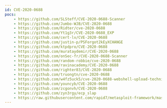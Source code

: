 ```yaml
---
id: CVE-2020-0688
pocs:
    - https://github.com/SLSteff/CVE-2020-0688-Scanner
    - https://github.com/Jumbo-WJB/CVE-2020-0688
    - https://github.com/Ridter/cve-2020-0688
    - https://github.com/Yt1g3r/CVE-2020-0688_EXP
    - https://github.com/cert-lv/CVE-2020-0688
    - https://github.com/justin-p/PSForgot2kEyXCHANGE
    - https://github.com/ktpdpro/CVE-2020-0688
    - https://github.com/murataydemir/CVE-2020-0688
    - https://github.com/onSec-fr/CVE-2020-0688-Scanner
    - https://github.com/random-robbie/cve-2020-0688
    - https://github.com/ravinacademy/CVE-2020-0688
    - https://github.com/righter83/CVE-2020-0688
    - https://github.com/truongtn/cve-2020-0688
    - https://github.com/w4fz5uck5/cve-2020-0688-webshell-upload-technique
    - https://github.com/youncyb/CVE-2020-0688
    - https://github.com/zcgonvh/CVE-2020-0688
    - https://github.com/zyn3rgy/ecp_slap
    - https://raw.githubusercontent.com/rapid7/metasploit-framework/master/modules/exploits/windows/http/exchange_ecp_viewstate.rb
---
```

